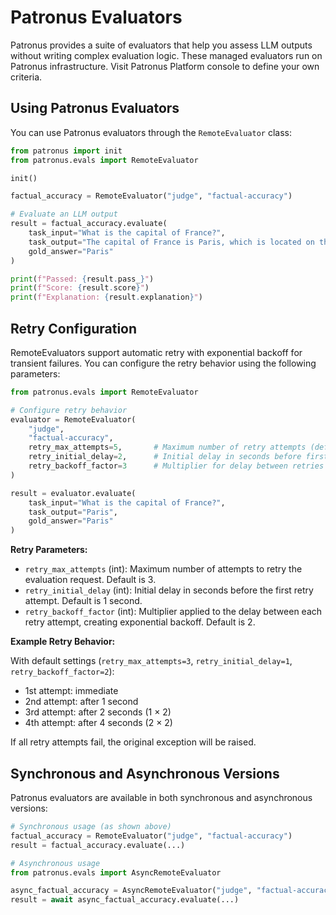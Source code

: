# Patronus Evaluators

Patronus provides a suite of evaluators that help you assess LLM outputs without writing complex evaluation logic.
These managed evaluators run on Patronus infrastructure. Visit Patronus Platform console to define your own criteria.

## Using Patronus Evaluators

You can use Patronus evaluators through the `RemoteEvaluator` class:

```python
from patronus import init
from patronus.evals import RemoteEvaluator

init()

factual_accuracy = RemoteEvaluator("judge", "factual-accuracy")

# Evaluate an LLM output
result = factual_accuracy.evaluate(
    task_input="What is the capital of France?",
    task_output="The capital of France is Paris, which is located on the Seine River.",
    gold_answer="Paris"
)

print(f"Passed: {result.pass_}")
print(f"Score: {result.score}")
print(f"Explanation: {result.explanation}")
```

## Retry Configuration

RemoteEvaluators support automatic retry with exponential backoff for transient failures. You can configure the retry behavior using the following parameters:

```python
from patronus.evals import RemoteEvaluator

# Configure retry behavior
evaluator = RemoteEvaluator(
    "judge",
    "factual-accuracy",
    retry_max_attempts=5,       # Maximum number of retry attempts (default: 3)
    retry_initial_delay=2,      # Initial delay in seconds before first retry (default: 1)
    retry_backoff_factor=3      # Multiplier for delay between retries (default: 2)
)

result = evaluator.evaluate(
    task_input="What is the capital of France?",
    task_output="Paris",
    gold_answer="Paris"
)
```

**Retry Parameters:**

- `retry_max_attempts` (int): Maximum number of attempts to retry the evaluation request. Default is 3.
- `retry_initial_delay` (int): Initial delay in seconds before the first retry attempt. Default is 1 second.
- `retry_backoff_factor` (int): Multiplier applied to the delay between each retry attempt, creating exponential backoff. Default is 2.

**Example Retry Behavior:**

With default settings (`retry_max_attempts=3`, `retry_initial_delay=1`, `retry_backoff_factor=2`):
- 1st attempt: immediate
- 2nd attempt: after 1 second
- 3rd attempt: after 2 seconds (1 × 2)
- 4th attempt: after 4 seconds (2 × 2)

If all retry attempts fail, the original exception will be raised.

## Synchronous and Asynchronous Versions

Patronus evaluators are available in both synchronous and asynchronous versions:

```python
# Synchronous usage (as shown above)
factual_accuracy = RemoteEvaluator("judge", "factual-accuracy")
result = factual_accuracy.evaluate(...)

# Asynchronous usage
from patronus.evals import AsyncRemoteEvaluator

async_factual_accuracy = AsyncRemoteEvaluator("judge", "factual-accuracy")
result = await async_factual_accuracy.evaluate(...)
```
